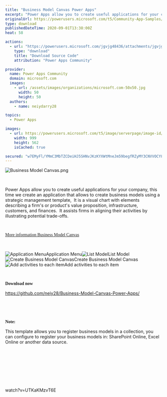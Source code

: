 ```yaml
---
title: "Business Model Canvas Power Apps"
excerpt: "Power Apps allow you to create useful applications for your company, this time we create an application that allows to create business models using a"
originalUrl: https://powerusers.microsoft.com/t5/Community-App-Samples/Business-Model-Canvas-Power-Apps/td-p/675491
type: download
publishedDateTime: 2020-09-01T13:38:00Z
heat: 58

actions:
  - url: "https://powerusers.microsoft.com/jgvjg48436/attachments/jgvjg48436/AppFeedbackGallery/624/1/The%20business%20model%20canvas.msapp"
    type: "download"
    title: "Download Source Code"
    attribution: "Power Apps Community"

provider:
  name: Power Apps Community
  domain: microsoft.com
  images:
    - url: /assets/images/organizations/microsoft.com-50x50.jpg
      width: 50
      height: 50
  authors:
    - name: neiydarry28

topics:
  - Power Apps

images:
  - url: https://powerusers.microsoft.com/t5/image/serverpage/image-id/175126i8D93A9F91150DA0E/image-size/large?v=1.0&px=999
    width: 999
    height: 562
    isCached: true

secured: "w7EMyFl/YMmC3MbTZCDeiHJ5SHNvJKzKYXWtMneJm59begfRZyMY3CNVVOCY8OdFnlHPF8QUNMbWatE4awi04LPnnOR4oWLSmZdbX/e8E1MXbTpTZ85aqMnWKEmcv7fCR5T/PSJz7JfnrblWFbw/Ig5eLj8O1ZIknxktx5eowwnM3NdCL34Gx0yq+DrEhiqAnyFVs5RT+L/uR5zMBulENWjFlChdL6VSWbEcXGKGuySnrXG5d6eSZe3A3cFKG9KOInOvm5UEEyt8IaxE26kYpQnnZcZ8NB5rOL6yQLM6Hx+wor90aJsOp+/UJHeR9WywnB1rIz0dmTeOQMBO1XNtODDTDr+Oj5m7ywQxRzS3YyZYLpSWv/BNJ5KqyiDMa3/9Tu2jYfgePiNjuDd4YcnoHw==;R7M4i6a8dQ8QlVuF/ev+2w=="
---
```

<p><span class="lia-inline-image-display-wrapper lia-image-align-inline" image-alt="Business Model Canvas.png" style="width: 999px;"><img src="https://powerusers.microsoft.com/t5/image/serverpage/image-id/175131i808F90F3BF2C4605/image-size/large?v=1.0&amp;px=999" title="Business Model Canvas.png" alt="Business Model Canvas.png" li-image-url="https://powerusers.microsoft.com/t5/image/serverpage/image-id/175131i808F90F3BF2C4605?v=1.0" li-image-display-id="'175131i808F90F3BF2C4605'" li-message-uid="'675491'" li-messages-message-image="true" li-bindable="" class="lia-media-image" tabindex="0" li-bypass-lightbox-when-linked="true" li-use-hover-links="false"></span></p><p>&nbsp;</p><p>Power Apps allow you to create useful applications for your company, this time we create an application that allows to create business models using a strategic management template,&nbsp;&nbsp;It is a visual chart with elements describing a firm's or product's&nbsp;value proposition, infrastructure, customers, and finances.&nbsp;&nbsp;It assists firms in aligning their activities by illustrating potential trade-offs.</p><p>&nbsp;</p><p><font face="arial black,avant garde"><a href="https://en.wikipedia.org/wiki/Business_Model_Canvas" target="_self" rel="nofollow noopener noreferrer"><span>More information Business Model Canvas</span></a></font></p><p>&nbsp;</p><p><span><span class="lia-inline-image-display-wrapper lia-image-align-inline" image-alt="MENU-MODEL-CANVAS-NEIY-DARRY.png" style="width: 999px;"><img src="https://powerusers.microsoft.com/t5/image/serverpage/image-id/175118iB9F9B1B5617055D4/image-size/large?v=1.0&amp;px=999" title="MENU-MODEL-CANVAS-NEIY-DARRY.png" alt="Application Menu" li-image-url="https://powerusers.microsoft.com/t5/image/serverpage/image-id/175118iB9F9B1B5617055D4?v=1.0" li-image-display-id="'175118iB9F9B1B5617055D4'" li-message-uid="'675491'" li-messages-message-image="true" li-bindable="" class="lia-media-image" tabindex="0" li-bypass-lightbox-when-linked="true" li-use-hover-links="false"><span class="lia-inline-image-caption" onclick="event.preventDefault();">Application Menu</span></span><span class="lia-inline-image-display-wrapper lia-image-align-inline" image-alt="LIST-MODEL-CANVAS-NEIY-DARRY.png" style="width: 999px;"><img src="https://powerusers.microsoft.com/t5/image/serverpage/image-id/175121iDC49908196F0017E/image-size/large?v=1.0&amp;px=999" title="LIST-MODEL-CANVAS-NEIY-DARRY.png" alt="List Model" li-image-url="https://powerusers.microsoft.com/t5/image/serverpage/image-id/175121iDC49908196F0017E?v=1.0" li-image-display-id="'175121iDC49908196F0017E'" li-message-uid="'675491'" li-messages-message-image="true" li-bindable="" class="lia-media-image" tabindex="0" li-bypass-lightbox-when-linked="true" li-use-hover-links="false"><span class="lia-inline-image-caption" onclick="event.preventDefault();">List Model</span></span><span class="lia-inline-image-display-wrapper lia-image-align-inline" image-alt="NEW-MODEL-CANVAS-NEIY-DARRY.png" style="width: 999px;"><img src="https://powerusers.microsoft.com/t5/image/serverpage/image-id/175122i923917D48D148D8B/image-size/large?v=1.0&amp;px=999" title="NEW-MODEL-CANVAS-NEIY-DARRY.png" alt="Create Business Model Canvas" li-image-url="https://powerusers.microsoft.com/t5/image/serverpage/image-id/175122i923917D48D148D8B?v=1.0" li-image-display-id="'175122i923917D48D148D8B'" li-message-uid="'675491'" li-messages-message-image="true" li-bindable="" class="lia-media-image" tabindex="0" li-bypass-lightbox-when-linked="true" li-use-hover-links="false"><span class="lia-inline-image-caption" onclick="event.preventDefault();">Create Business Model Canvas</span></span><span class="lia-inline-image-display-wrapper lia-image-align-inline" image-alt="MODEL-CANVAS-NEIY-DARRY.png" style="width: 999px;"><img src="https://powerusers.microsoft.com/t5/image/serverpage/image-id/175123i13706EF3458228CF/image-size/large?v=1.0&amp;px=999" title="MODEL-CANVAS-NEIY-DARRY.png" alt="Add activities to each item" li-image-url="https://powerusers.microsoft.com/t5/image/serverpage/image-id/175123i13706EF3458228CF?v=1.0" li-image-display-id="'175123i13706EF3458228CF'" li-message-uid="'675491'" li-messages-message-image="true" li-bindable="" class="lia-media-image" tabindex="0" li-bypass-lightbox-when-linked="true" li-use-hover-links="false"><span class="lia-inline-image-caption" onclick="event.preventDefault();">Add activities to each item</span></span></span></p><p>&nbsp;</p><p><font face="arial black,avant garde"><strong>Download now</strong></font></p><p><a href="https://github.com/neiy28/Business-Model-Canvas-Power-Apps/" target="_blank" rel="noopener nofollow noopener noreferrer">https://github.com/neiy28/Business-Model-Canvas-Power-Apps/</a></p><p>&nbsp;</p><p>&nbsp;</p><p><font face="arial black,avant garde"><strong>Note:</strong></font></p><p>This template allows you to register business models in a collection, you can configure to register your business models in: SharePoint Online, Excel Online or another data source.</p><p>&nbsp;</p><p>&nbsp;</p><p>&nbsp;</p><p>&nbsp;</p><p><span class="videoUrl hidden">watch?v=UTKaKMzvT6E</span></p>

